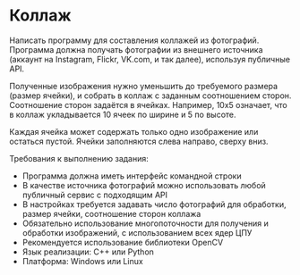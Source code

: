 # Коллаж

Написать программу для составления коллажей из фотографий.
Программа должна получать фотографии из внешнего источника
(аккаунт на Instagram, Flickr, VK.com, и так далее),
используя публичные API. 

Полученные изображения нужно уменьшить до требуемого размера
(размер ячейки), и собрать в коллаж с заданным соотношением сторон.
Соотношение сторон задаётся в ячейках. Например, 10х5 означает,
что в коллаж укладывается 10 ячеек по ширине и 5 по высоте.

Каждая ячейка может содержать только одно изображение
или остаться пустой. Ячейки заполняются слева направо, сверху вниз.

Требования к выполнению задания:
- Программа должна иметь интерфейс командной строки
- В качестве источника фотографий можно использовать
  любой публичный сервис с подходящим API
- В настройках требуется задавать число фотографий для обработки,
  размер ячейки, соотношение сторон коллажа
- Обязательно использование многопоточности для получения
  и обработки изображений, с использованием всех ядер ЦПУ
- Рекомендуется использование библиотеки OpenCV
- Язык реализации: C++ или Python
- Платформа: Windows или Linux
